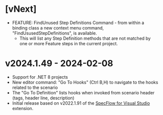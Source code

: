 # [vNext]
* FEATURE: FindUnused Step Definitions Command - from within a binding class a new context menu command, "FindUsusedStepDefinitions", is available. 
	* This will list any Step Definition methods that are not matched by one or more Feature steps in the current project.

# v2024.1.49 - 2024-02-08

* Support for .NET 8 projects
* New editor command: "Go To Hooks" (Ctrl B,H) to navigate to the hooks related to the scenario
* The "Go To Definition" lists hooks when invoked from scenario header (tags, header line, description)
* Initial release based on v2022.1.91 of the [SpecFlow for Visual Studio](https://github.com/SpecFlowOSS/SpecFlow.VS/) extension.
